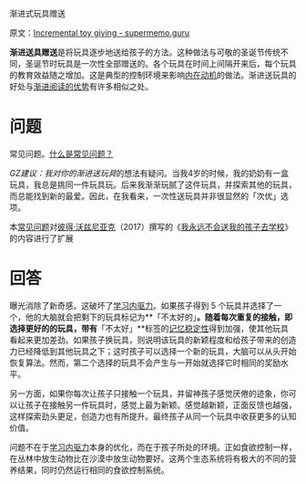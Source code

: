 渐进式玩具赠送

原文：[Incremental toy giving - supermemo.guru](https://supermemo.guru/wiki/Incremental_toy_giving)

**渐进送具赠送**是将玩具逐步地送给孩子的方法。这种做法与可敬的圣诞节传统不同，圣诞节时玩具是一次性全部赠送的。各个玩具在时间上间隔开来后，每个玩具的教育效益随之增加。这是典型的控制环境来影响[内在动机](https://supermemo.guru/wiki/Intrinsic_motivation)的做法。渐进送玩具的好处与[渐进阅读的优势](https://supermemo.guru/wiki/Advantages_of_incremental_reading)有许多相似之处。

# 问题

常见问题。[什么是常见问题？](https://supermemo.guru/wiki/What_are_FAQs%3F)

*GZ建议：*我对你的*渐进送玩具*的想法有疑问。当我4岁的时候，我的奶奶有一盒玩具，我总是挑同一件玩具玩。后来我渐渐玩腻了这件玩具，并探索其他的玩具，而总能找到新的最爱。因此，在我看来，一次性送玩具并非很显然的「次优」选项。

本[常见问题](https://supermemo.guru/wiki/FAQs)对[彼得·沃兹尼亚克](https://supermemo.guru/wiki/Piotr_Wozniak)（2017）撰写的《[我永远不会送我的孩子去学校](https://supermemo.guru/wiki/Problem_of_Schooling)》的内容进行了扩展

# 回答

曝光消除了新奇感。这破坏了[学习内驱力](https://supermemo.guru/wiki/Learn_drive)。如果孩子得到 5 个玩具并选择了一个，他的大脑就会把剩下的玩具标记为**「不太好的」**。随着每次重复的接触，即选择更好的的玩具，带有**「不太好」**标签的[记忆稳定性](https://supermemo.guru/wiki/Memory_stability)得到加强，使其他玩具看起来更加差劲。如果孩子换玩具，则说明该玩具的新颖程度和给孩子带来的创造力已经降低到其他玩具之下；这时孩子可以选择一个新的玩具，大脑可以从头开始恢复算法。然而，第二个选择的玩具不会产生与一开始就选择它时相同的奖励水平。

另一方面，如果你每次让孩子只接触一个玩具，并留神孩子感觉厌倦的迹象，你可以让孩子在接触另一件玩具时，感觉上最为新颖。感觉越新颖，正面反馈也越强，这样探索劲头更足，创造力也有所提升。最终孩子从同一个玩具中收获更多的认知价值。

问题不在于[学习内驱力](https://supermemo.guru/wiki/Learn_drive)本身的优化，而在于孩子所处的环境。正如食欲控制一样，在丛林中放生动物比在沙漠中放生动物要好。这两个生态系统将有极大的不同的营养结果，同时仍然运行相同的食欲控制系统。